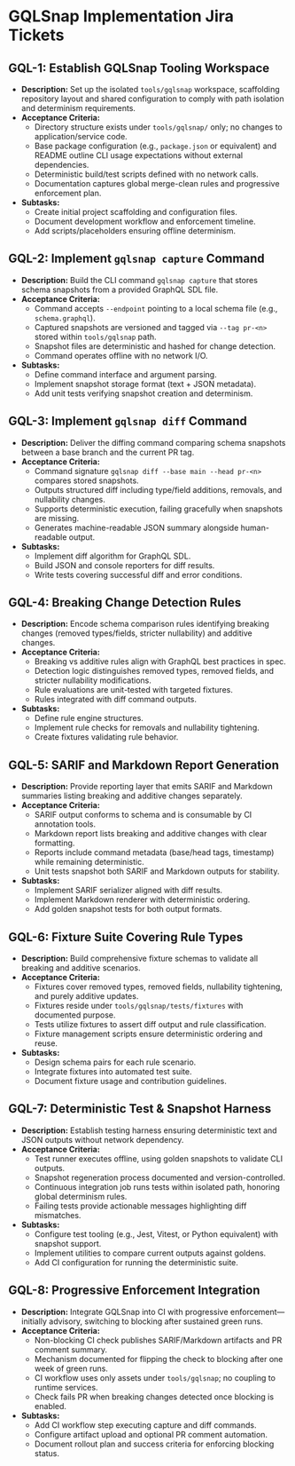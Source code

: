 # GQLSnap Implementation Jira Tickets

## GQL-1: Establish GQLSnap Tooling Workspace
- **Description:** Set up the isolated `tools/gqlsnap` workspace, scaffolding repository layout and shared configuration to comply with path isolation and determinism requirements.
- **Acceptance Criteria:**
  - Directory structure exists under `tools/gqlsnap/` only; no changes to application/service code.
  - Base package configuration (e.g., `package.json` or equivalent) and README outline CLI usage expectations without external dependencies.
  - Deterministic build/test scripts defined with no network calls.
  - Documentation captures global merge-clean rules and progressive enforcement plan.
- **Subtasks:**
  - Create initial project scaffolding and configuration files.
  - Document development workflow and enforcement timeline.
  - Add scripts/placeholders ensuring offline determinism.

## GQL-2: Implement `gqlsnap capture` Command
- **Description:** Build the CLI command `gqlsnap capture` that stores schema snapshots from a provided GraphQL SDL file.
- **Acceptance Criteria:**
  - Command accepts `--endpoint` pointing to a local schema file (e.g., `schema.graphql`).
  - Captured snapshots are versioned and tagged via `--tag pr-<n>` stored within `tools/gqlsnap` path.
  - Snapshot files are deterministic and hashed for change detection.
  - Command operates offline with no network I/O.
- **Subtasks:**
  - Define command interface and argument parsing.
  - Implement snapshot storage format (text + JSON metadata).
  - Add unit tests verifying snapshot creation and determinism.

## GQL-3: Implement `gqlsnap diff` Command
- **Description:** Deliver the diffing command comparing schema snapshots between a base branch and the current PR tag.
- **Acceptance Criteria:**
  - Command signature `gqlsnap diff --base main --head pr-<n>` compares stored snapshots.
  - Outputs structured diff including type/field additions, removals, and nullability changes.
  - Supports deterministic execution, failing gracefully when snapshots are missing.
  - Generates machine-readable JSON summary alongside human-readable output.
- **Subtasks:**
  - Implement diff algorithm for GraphQL SDL.
  - Build JSON and console reporters for diff results.
  - Write tests covering successful diff and error conditions.

## GQL-4: Breaking Change Detection Rules
- **Description:** Encode schema comparison rules identifying breaking changes (removed types/fields, stricter nullability) and additive changes.
- **Acceptance Criteria:**
  - Breaking vs additive rules align with GraphQL best practices in spec.
  - Detection logic distinguishes removed types, removed fields, and stricter nullability modifications.
  - Rule evaluations are unit-tested with targeted fixtures.
  - Rules integrated with diff command outputs.
- **Subtasks:**
  - Define rule engine structures.
  - Implement rule checks for removals and nullability tightening.
  - Create fixtures validating rule behavior.

## GQL-5: SARIF and Markdown Report Generation
- **Description:** Provide reporting layer that emits SARIF and Markdown summaries listing breaking and additive changes separately.
- **Acceptance Criteria:**
  - SARIF output conforms to schema and is consumable by CI annotation tools.
  - Markdown report lists breaking and additive changes with clear formatting.
  - Reports include command metadata (base/head tags, timestamp) while remaining deterministic.
  - Unit tests snapshot both SARIF and Markdown outputs for stability.
- **Subtasks:**
  - Implement SARIF serializer aligned with diff results.
  - Implement Markdown renderer with deterministic ordering.
  - Add golden snapshot tests for both output formats.

## GQL-6: Fixture Suite Covering Rule Types
- **Description:** Build comprehensive fixture schemas to validate all breaking and additive scenarios.
- **Acceptance Criteria:**
  - Fixtures cover removed types, removed fields, nullability tightening, and purely additive updates.
  - Fixtures reside under `tools/gqlsnap/tests/fixtures` with documented purpose.
  - Tests utilize fixtures to assert diff output and rule classification.
  - Fixture management scripts ensure deterministic ordering and reuse.
- **Subtasks:**
  - Design schema pairs for each rule scenario.
  - Integrate fixtures into automated test suite.
  - Document fixture usage and contribution guidelines.

## GQL-7: Deterministic Test & Snapshot Harness
- **Description:** Establish testing harness ensuring deterministic text and JSON outputs without network dependency.
- **Acceptance Criteria:**
  - Test runner executes offline, using golden snapshots to validate CLI outputs.
  - Snapshot regeneration process documented and version-controlled.
  - Continuous integration job runs tests within isolated path, honoring global determinism rules.
  - Failing tests provide actionable messages highlighting diff mismatches.
- **Subtasks:**
  - Configure test tooling (e.g., Jest, Vitest, or Python equivalent) with snapshot support.
  - Implement utilities to compare current outputs against goldens.
  - Add CI configuration for running the deterministic suite.

## GQL-8: Progressive Enforcement Integration
- **Description:** Integrate GQLSnap into CI with progressive enforcement—initially advisory, switching to blocking after sustained green runs.
- **Acceptance Criteria:**
  - Non-blocking CI check publishes SARIF/Markdown artifacts and PR comment summary.
  - Mechanism documented for flipping the check to blocking after one week of green runs.
  - CI workflow uses only assets under `tools/gqlsnap`; no coupling to runtime services.
  - Check fails PR when breaking changes detected once blocking is enabled.
- **Subtasks:**
  - Add CI workflow step executing capture and diff commands.
  - Configure artifact upload and optional PR comment automation.
  - Document rollout plan and success criteria for enforcing blocking status.

